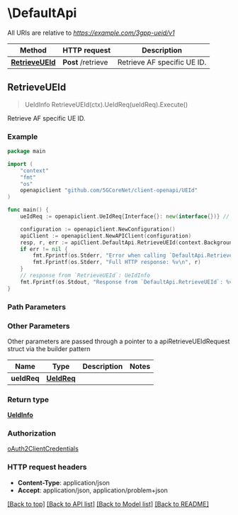 # \DefaultApi

All URIs are relative to *https://example.com/3gpp-ueid/v1*

Method | HTTP request | Description
------------- | ------------- | -------------
[**RetrieveUEId**](DefaultApi.md#RetrieveUEId) | **Post** /retrieve | Retrieve AF specific UE ID.



## RetrieveUEId

> UeIdInfo RetrieveUEId(ctx).UeIdReq(ueIdReq).Execute()

Retrieve AF specific UE ID.

### Example

```go
package main

import (
    "context"
    "fmt"
    "os"
    openapiclient "github.com/5GCoreNet/client-openapi/UEId"
)

func main() {
    ueIdReq := openapiclient.UeIdReq{Interface{}: new(interface{})} // UeIdReq | 

    configuration := openapiclient.NewConfiguration()
    apiClient := openapiclient.NewAPIClient(configuration)
    resp, r, err := apiClient.DefaultApi.RetrieveUEId(context.Background()).UeIdReq(ueIdReq).Execute()
    if err != nil {
        fmt.Fprintf(os.Stderr, "Error when calling `DefaultApi.RetrieveUEId``: %v\n", err)
        fmt.Fprintf(os.Stderr, "Full HTTP response: %v\n", r)
    }
    // response from `RetrieveUEId`: UeIdInfo
    fmt.Fprintf(os.Stdout, "Response from `DefaultApi.RetrieveUEId`: %v\n", resp)
}
```

### Path Parameters



### Other Parameters

Other parameters are passed through a pointer to a apiRetrieveUEIdRequest struct via the builder pattern


Name | Type | Description  | Notes
------------- | ------------- | ------------- | -------------
 **ueIdReq** | [**UeIdReq**](UeIdReq.md) |  | 

### Return type

[**UeIdInfo**](UeIdInfo.md)

### Authorization

[oAuth2ClientCredentials](../README.md#oAuth2ClientCredentials)

### HTTP request headers

- **Content-Type**: application/json
- **Accept**: application/json, application/problem+json

[[Back to top]](#) [[Back to API list]](../README.md#documentation-for-api-endpoints)
[[Back to Model list]](../README.md#documentation-for-models)
[[Back to README]](../README.md)

